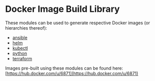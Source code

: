 # Docker Image Build Library

These modules can be used to generate respective Docker images (or hierarchies
thereof):
 
- [ansible](images/ansible)
- [helm](images/helm)
- [kubectl](images/kubectl)
- [python](images/python)
- [terraform](images/terraform)

Images pre-built using these modules can be found here:
[https://hub.docker.com/u/6871](https://hub.docker.com/u/6871)
